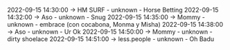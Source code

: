 2022-09-15 14:30:00 -> HM SURF - unknown - Horse Betting
2022-09-15 14:32:00 -> Aso - unknown - Snug
2022-09-15 14:35:00 -> Mommy - unknown - embrace (con cocabona, Monma y Misha)
2022-09-15 14:38:00 -> Aso - unknown - Ur Ok
2022-09-15 14:50:00 -> Mommy - unknown - dirty shoelace
2022-09-15 14:51:00 -> less.people - unknown - Oh Badu
